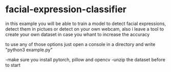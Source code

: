 # facial-expression-classifier

in this example you will be able to train a model to detect facial expressions, detect them in pictues or detect on your own webcam, also i leave a tool to create your own dataset in case you whant to increase the accuracy

to use any of those options just open a console in a directory and write "python3 example.py"

-make sure you install pytorch, pillow and opencv
-unzip the dataset before to start
